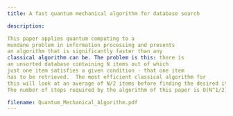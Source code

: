 ```yaml
---
title: A fast quantum mechanical algorithm for database search

description:

This paper applies quantum computing to a
mundane problem in information processing and presents
an algorithm that is significantly faster than any
classical algorithm can be. The problem is this: there is
an unsorted database containing N items out of which
just one item satisfies a given condition - that one item
has to be retrieved.  The most efficient classical algorithm for
this will look at an average of N/2 items before finding the desired item.
The number of steps required by the algorithm of this paper is O(N^1/2).

filename: Quantum_Mechanical_Algorithm.pdf
---
```


